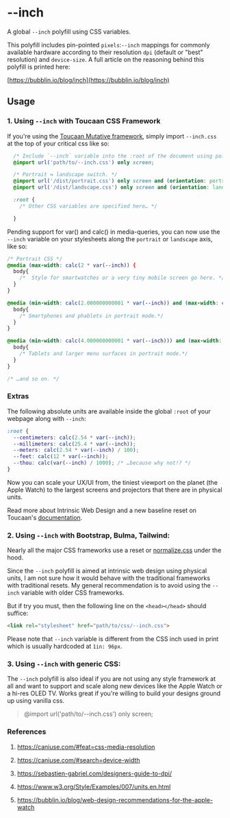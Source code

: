 # --inch

A global `--inch` polyfill using CSS variables.

This polyfill includes pin-pointed `pixels`:`--inch` mappings for commonly available hardware
according to their resolution `dpi` (default or "best" resolution) and `device-size`.
A full article on the reasoning behind this polyfill is printed here:

[https://bubblin.io/blog/inch](https://bubblin.io/blog/inch)

## Usage

### 1. Using `--inch` with Toucaan CSS Framework

If you're using the [Toucaan Mutative framework](https://toucaan.com), simply import `--inch.css`
at the top of your critical css like so:

```css
  /* Include `--inch` variable into the :root of the document using polyfill. */
  @import url('path/to/--inch.css') only screen;

  /* Portrait ⇋ landscape switch. */
  @import url('/dist/portrait.css') only screen and (orientation: portrait);
  @import url('/dist/landscape.css') only screen and (orientation: landscape);

  :root {
    /* Other CSS variables are specified here… */

  }
```

Pending support for var() and calc() in media-queries, you can now use the `--inch` variable on your stylesheets along the `portrait` or `landscape` axis,
like so:

```css
/* Portrait CSS */
@media (max-width: calc(2 * var(--inch)) {
  body{
    /*  Style for smartwatches or a very tiny mobile screen go here. */
  }
}

@media (min-width: calc(2.000000000001 * var(--inch)) and (max-width: calc(4 * var(--inch))) {
  body{
    /* Smartphones and phablets in portrait mode.*/
  }
}

@media (min-width: calc(4.000000000001 * var(--inch))) and (max-width: calc(8 * var(--inch))) {
  body{
    /* Tablets and larger menu surfaces in portrait mode.*/
  }
}

/* …and so on. */

```

### Extras

The following absolute units are available inside the global `:root` of your webpage along with `--inch`:

```css
:root {
  --centimeters: calc(2.54 * var(--inch));
  --millimeters: calc(25.4 * var(--inch));
  --meters: calc(2.54 * var(--inch) / 100);
  --feet: calc(12 * var(--inch));
  --thou: calc(var(--inch) / 1000); /* …because why not!? */
}
```

Now you can scale your UX/UI from, the tiniest viewport on the planet (the Apple Watch) to the largest
screens and projectors that there are in physical units.

Read more about Intrinsic Web Design and a new baseline reset on Toucaan's [documentation](https://www.toucaan.com/docs/introduction).

### 2. Using `--inch` with Bootstrap, Bulma, Tailwind:

Nearly all the major CSS frameworks use a reset or [normalize.css](https://github.com/necolas/normalize.css/) under the hood.

Since the `--inch` polyfill is aimed at intrinsic web design using physical units, I am not sure how it
would behave with the traditional frameworks with traditional resets. My general recommendation is to
avoid using the `--inch` variable with older CSS frameworks.

But if try you must, then the following line on the `<head></head>` should suffice:

```html
<link rel="stylesheet" href="path/to/css/--inch.css">
```

Please note that `--inch` variable is different from the CSS inch used in print which is usually hardcoded at `1in: 96px`.

### 3. Using `--inch` with generic CSS:

The `--inch` polyfill is also ideal if you are not using any style framework at all and want to
support and scale along new devices like the Apple Watch or a hi-res OLED TV.
Works great if you're willing to build your designs ground up using vanilla css.

> @import url('path/to/--inch.css') only screen;

### References

1. https://caniuse.com/#feat=css-media-resolution

2. https://caniuse.com/#search=device-width

3. https://sebastien-gabriel.com/designers-guide-to-dpi/

4. https://www.w3.org/Style/Examples/007/units.en.html

5. https://bubblin.io/blog/web-design-recommendations-for-the-apple-watch
